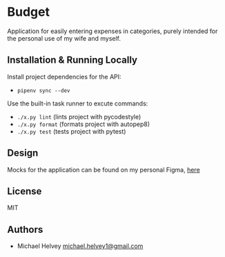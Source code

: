 # Budget

Application for easily entering expenses in categories, purely intended for the
personal use of my wife and myself.

## Installation & Running Locally

Install project dependencies for the API:

- `pipenv sync --dev`

Use the built-in task runner to excute commands:

- `./x.py lint` (lints project with pycodestyle)
- `./x.py format` (formats project with autopep8)
- `./x.py test` (tests project with pytest)

## Design

Mocks for the application can be found on my personal Figma,
[here](https://www.figma.com/file/pWr2duGU1xBJDSKWY4jRFp/Feature-Mocks?node-id=5%3A19)

## License

MIT

## Authors

- Michael Helvey <michael.helvey1@gmail.com>

